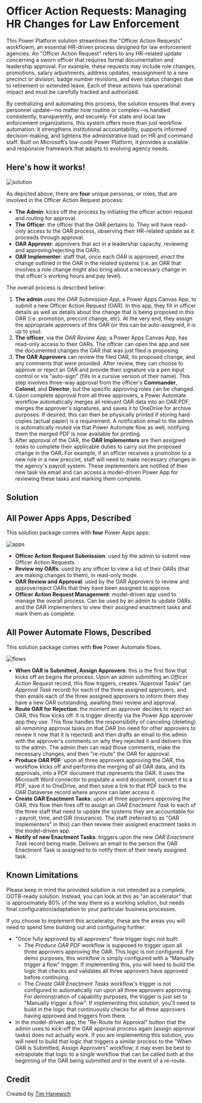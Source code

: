 # Officer Action Requests: Managing HR Changes for Law Enforcement
This Power Platform solution streamlines the "Officer Action Requests" workflowm, an essential HR-driven process designed for law enforcement agencies. An "Officer Action Request" refers to any HR-related update concerning a sworn officer that requires formal documentation and leadership approval. For example, these requests may include role changes, promotions, salary adjustments, address updates, reassignment to a new precinct or division, badge number revisions, and even status changes due to retirement or extended leave. Each of these actions has operational impact and must be carefully tracked and authorized.

By centralizing and automating this process, the solution ensures that every personnel update—no matter how routine or complex—is handled consistently, transparently, and securely. For state and local law enforcement organizations, this system offers more than just workflow automation: it strengthens institutional accountability, supports informed decision-making, and lightens the administrative load on HR and command staff. Built on Microsoft’s low-code Power Platform, it provides a scalable and responsive framework that adapts to evolving agency needs.

## Here's how it works!
![solution](https://i.imgur.com/weezvHx.png)

As depicted above, there are **four** unique personas, or roles, that are involved in the Officer Action Request process:
- **The Admin**: kicks off the process by initiating the officer action request and routing for approval.
- **The Officer**: the officer that the OAR pertains to. They will have read-only access to the OAR process, observing their HR-related update as it proceeds through approval.
- **OAR Approver**: approvers that act in a leadership capacity, reviewing and approving/rejecting the OARs.
- **OAR Implementer**: staff that, once each OAR is approved, *enact* the change outlined in the OAR in the related systems (i.e. an OAR that involves a role change might also bring about a necessary change in that officer's working hours and pay level).

The overall process is described below:
1. **The admin** uses the *OAR Submission App*, a Power Apps Canvas App, to submit a new Officer Action Request (OAR). In this app, they fill in officer details as well as details about the change that is being proposed in this OAR (i.e. promotion, preccint change, etc). At the very end, they assign the appropriate approvers of this OAR (or this can be auto-assigned, it is up to you).
2. **The officer**, via the *OAR Review App*, a Power Apps Canvas App, has read-only access to their OARs. The officer can open the app and see the documented changes the OAR that was just filed is proposing.
3. **The OAR Approvers** can review the filed OAR, its proposed change, and any comments that were provided. After review, they can choose to approve or reject an OAR and provide their signature via a pen input control or via "auto-sign" (fills in a cursive version of their name). This step involves three-way approval from the officer's **Commander**, **Colonel**, and **Director**, but the specific approving roles can be changed.
4. Upon complete approval from all three approvers, a Power Automate workflow automatically merges all relevant OAR data into an OAR PDF, merges the approver's signatures, and saves it to OneDrive for archive purposes. If desired, this can then be physically printed if storing hard copies (actual paper) is a requirement. A notification email to the admin is automatically routed via that Power Automate flow as well, notifying them the merged PDF is now available for printing.
5. After approval of the OAR, the **OAR Implementers** are then assigned *tasks* to complete their applicable duties to carry out the proposed change in the OAR. For example, if an officer receives a promotion to a new role in a new preccint, staff will need to make necessary changes in the agency's payroll system. These implementers are notified of their new task via email and can access a model-driven Power App for reviewing these tasks and marking them complete.

## Solution

## All Power Apps Apps, Described
This solution package comes with **four** Power Apps apps:

![apps](https://i.imgur.com/jGa7SPY.png)

- **Officer Action Request Submission**: used by the admin to submit new Officer Action Requests.
- **Review my OARs**: used by any officer to view a list of their OARs (that are making changes to them), in read-only mode.
- **OAR Review and Approval**: used by the OAR Approvers to review and approve/reject OARs that they have been assigned to approve.
- **Officer Action Request Management**: model-driven app used to manage the overall process. Can be used by an admin to update OARs and the OAR implementers to view their assigned enactment tasks and mark them as complete.

## All Power Automate Flows, Described
This solution package comes with **five** Power Automate flows.

![flows](https://i.imgur.com/tTGe1rV.png)

- **When OAR is Submitted, Assign Approvers**: this is the first flow that kicks off an begins the process. Upon an admin submitting an *Officer Action Request* record, this flow triggers, creates "Approval Tasks" (an *Approval Task* record) for each of the three assigned approvers, and then emails each of the three assigned approvers to inform them they have a new OAR outstanding, awaiting their review and approval.
- **Route OAR for Rejection**: the moment an approver decides to *reject* an OAR, this flow kicks off. It is trigger directly via the Power App approver app they use. This flow handles the responsibility of canceling (deleting) all *remaining* approval tasks on that OAR (no need for other approvers to review it now that it is rejected) and then drafts an email to the admin with the approver's comments on why they rejected it and delivers this to the admin. The admin then can read those comments, make the necessary changes, and then "re-route" the OAR for approval.
- **Produce OAR PDF**: upon all three approvers approving the OAR, this workflow kicks off and performs the merging of all OAR data, and its approvals, into a PDF document that represents the OAR. It uses the Microsoft Word connector to populate a word document, convert it to a PDF, save it to OneDrive, and then save a link to that PDF back to the OAR Dataverse record where anyone can later access it.
- **Create OAR Enactment Tasks**: upon all three approvers approving the OAR, this flow then fires off to assign an *OAR Enactment Task* to each of the three staff that need to update the systems they are accountable for - payroll, time, and GIR (insurance). The staff (referred to as "OAR Implementers" in this) can then review their assigned enactment tasks in the model-driven app.
- **Notify of new Enactment Tasks**: triggers upon the new *OAR Enactment Task* record being made. Delivers an email to the person the OAR Enactment Task is assigned to to notify them of their newly assigned task.

## Known Limitations
Please keep in mind the provided solution is not intended as a *complete*, OOTB-ready solution. Instead, you can look at this as "an accelerator" that is approximately 80% of the way there as a working solution, but needs final configuration/adaptation to your particular business processes.

If you choose to implement this accelerator, these are the areas you will need to spend time building out and configuring further:
- "Once fully approved by all approvers" flow trigger logic not built:
    - The *Produce OAR PDF* workflow is supposed to trigger upon all three approvers approving the OAR. This logic is not configured. For demo purposes, this workflow is simply configured with a "Manually trigger a flow" trigger. If implementing this, you will need to build the logic that checks and validates all three approvers have approved before continuing.
    - The *Create OAR Enactment Tasks* workflow's trigger is not configured to automatically run upon all three approvers approving. For demonstration of capability purposes, the trigger is just set to "Manually trigger a flow". If implementing this solution, you'll need to build in the logic that continuously checks for all three approvers having approved and triggers from there.
- In the model-driven app, the "Re-Route for Approval" button that the admin uses to kick-off the OAR approval process again (assign approval tasks) does not actually work. If you are implementing this solution, you will need to build that logic that triggers a similar process to the "When OAR is Submitted, Assign Approvers" workflow; it may even be best to extrapolate that logic to a single workflow that can be called both at the beginning of the OAR being submitted *and* in the event of a re-route.

## Credit
Created by [Tim Hanewich](https://github.com/TimHanewich)